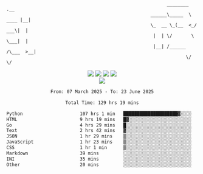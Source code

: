```
                                                           ________        .__ 
                                                     ______\_____  \  ____ |__|
                                                     \_  __ \_(__  <_/ ___\|  |
                                                      |  | \/       \  \___|  |
                                                      |__| /______  /\___  >__|
                                                                  \/     \/    
```

<div align="center">
  <img src="https://komarev.com/ghpvc/?username=r3ci&label=Profile%20views&color=000000&style=for-the-badge"/>
  <img src="https://img.shields.io/github/followers/R3CI?color=black&style=for-the-badge&logo=github&label=Follows"/>
  <img src="https://img.shields.io/github/stars/R3CI?color=black&style=for-the-badge&logo=github&label=Stars"/>
 
  <img src="https://github-widgetbox.vercel.app/api/profile?username=R3CI&data=followers,repositories,stars,commits&theme=rgb">
  <br>

  <img src="https://github-widgetbox.vercel.app/api/skills?languages=python,go,json&theme=rgb&includeNames=true">
  <br>
  
</p>

<!--START_SECTION:waka-->

```txt
From: 07 March 2025 - To: 23 June 2025

Total Time: 129 hrs 19 mins

Python                     107 hrs 1 min   ████████████████████▓░░░░   82.54 %
HTML                       9 hrs 19 mins   █▓░░░░░░░░░░░░░░░░░░░░░░░   07.20 %
Go                         4 hrs 29 mins   █░░░░░░░░░░░░░░░░░░░░░░░░   03.47 %
Text                       2 hrs 42 mins   ▓░░░░░░░░░░░░░░░░░░░░░░░░   02.08 %
JSON                       1 hr 29 mins    ▒░░░░░░░░░░░░░░░░░░░░░░░░   01.15 %
JavaScript                 1 hr 23 mins    ▒░░░░░░░░░░░░░░░░░░░░░░░░   01.07 %
CSS                        1 hr 1 min      ▒░░░░░░░░░░░░░░░░░░░░░░░░   00.79 %
Markdown                   39 mins         ░░░░░░░░░░░░░░░░░░░░░░░░░   00.50 %
INI                        35 mins         ░░░░░░░░░░░░░░░░░░░░░░░░░   00.46 %
Other                      20 mins         ░░░░░░░░░░░░░░░░░░░░░░░░░   00.26 %
```

<!--END_SECTION:waka-->
